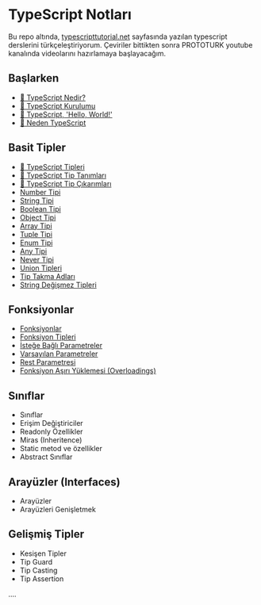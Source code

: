 # TypeScript Notları

Bu repo altında, [typescripttutorial.net](https://www.typescripttutorial.net/) sayfasında yazılan typescript derslerini türkçeleştiriyorum. Çeviriler bittikten sonra PROTOTURK youtube kanalında videolarını hazırlamaya başlayacağım.

## Başlarken

- [🎥 TypeScript Nedir?](./typescript-nedir.md)
- [🎥 TypeScript Kurulumu](./typescript-kurulumu.md)
- [🎥 TypeScript, 'Hello, World!'](./typescript-hello-world.md)
- [🎥 Neden TypeScript](./neden-typescript.md)

## Basit Tipler

- [🎥 TypeScript Tipleri](./typescript-tipleri.md)
- [🎥 TypeScript Tip Tanımları](./typescript-tip-tanimi.md)
- [🎥 TypeScript Tip Çıkarımları](./typescript-tip-cikarimlari.md)
- [Number Tipi](./typescript-number-tipi.md)
- [String Tipi](./typescript-string-tipi.md)
- [Boolean Tipi](./typescript-boolean-tipi.md)
- [Object Tipi](./typescript-object-tipi.md)
- [Array Tipi](./typescript-array-tipi.md)
- [Tuple Tipi](./typescript-tuple-tipi.md)
- [Enum Tipi](./typescript-enum-tipi.md)
- [Any Tipi](./typescript-any-tipi.md)
- [Never Tipi](./typescript-never-tipi.md)
- [Union Tipleri](./typescript-union-tipi.md)
- [Tip Takma Adları](./typescript-type-aliases.md)
- [String Değişmez Tipleri](./typescript-string-literal-types.md)

## Fonksiyonlar

- [Fonksiyonlar](./typescript-functions.md)
- [Fonksiyon Tipleri](./typescript-function-types.md)
- [İsteğe Bağlı Parametreler](./typescript-optional-parameters.md)
- [Varsayılan Parametreler](./typescript-default-parameters.md)
- [Rest Parametresi](./typescript-rest-parameters.md)
- [Fonksiyon Aşırı Yüklemesi (Overloadings)](./typescript-function-overloadings.md)

## Sınıflar

- Sınıflar
- Erişim Değiştiriciler
- Readonly Özellikler
- Miras (Inheritence)
- Static metod ve özellikler
- Abstract Sınıflar

## Arayüzler (Interfaces)

- Arayüzler
- Arayüzleri Genişletmek

## Gelişmiş Tipler

- Kesişen Tipler
- Tip Guard
- Tip Casting
- Tip Assertion

....
